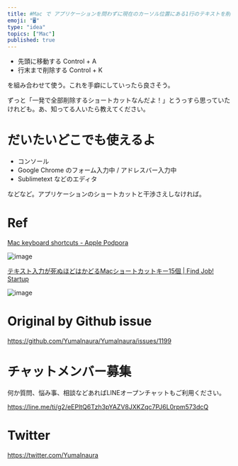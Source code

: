 ```yaml
---
title: #Mac で アプリケーションを問わずに現在のカーソル位置にある1行のテキストを削除するショートカット ( Control + A -> K
emoji: "🖥"
type: "idea"
topics: ["Mac"]
published: true
---
```


- 先頭に移動する Control + A 
- 行末まで削除する Control + K

を組み合わせて使う。これを手癖にしていったら良さそう。

ずっと「一発で全部削除するショートカットなんだよ！」とうっすら思っていたけれども。あ、知ってる人いたら教えてください。

# だいたいどこでも使えるよ

- コンソール
- Google Chrome のフォーム入力中 / アドレスバー入力中
- Sublimetext などのエディタ

などなど。アプリケーションのショートカットと干渉さえしなければ。

# Ref

[Mac keyboard shortcuts - Apple Podpora](https://support.apple.com/sl-si/HT201236)

![image](https://user-images.githubusercontent.com/13635059/55998696-59d19e80-5cfa-11e9-87ef-f35088df187b.png)

[テキスト入力が死ぬほどはかどるMacショートカットキー15個 | Find Job! Startup](https://www.find-job.net/startup/mac-shortcut)

![image](https://user-images.githubusercontent.com/13635059/55998776-ac12bf80-5cfa-11e9-8a32-fe37d5945ea6.png)


# Original by Github issue

https://github.com/YumaInaura/YumaInaura/issues/1199








<!-- Update From Qiita API -->

# チャットメンバー募集


何か質問、悩み事、相談などあればLINEオープンチャットもご利用ください。

https://line.me/ti/g2/eEPltQ6Tzh3pYAZV8JXKZqc7PJ6L0rpm573dcQ





# Twitter


https://twitter.com/YumaInaura


<!-- Update From Qiita API -->



